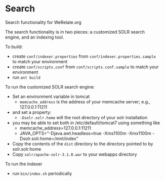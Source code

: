 Search
======

Search functionality for WeRelate.org

The search functionality is in two pieces: a customized SOLR search engine, and an indexing tool.

To build:
* create `conf/indexer.properties` from `conf/indexer.properties.sample` to match your environment
* create `conf/scripts.conf` from `conf/scripts.conf.sample` to match your environment
* run `ant build`

To run the customized SOLR search engine:
* Set an environment variable in tomcat
    * `memcache_address` is the address of your memcache server; e.g., 127.0.0.1:11211
* and set a property:
    * `-Dsolr.solr.home` will the root directory of your solr installation
* you may be able to set both in /etc/default/tomcat7 using something like
    * memcache_address=127.0.0.1:11211
    * JAVA_OPTS="-Djava.awt.headless=true -Xms1100m -Xmx1100m -Dsolr.solr.home=/mnt/index"
* Copy the contents of the `dist` directory to the directory pointed to by solr.solr.home
* Copy `solr/apache-solr-3.1.0.war` to your webapps directory

To run the indexer
* run `bin/index.sh` periodically
